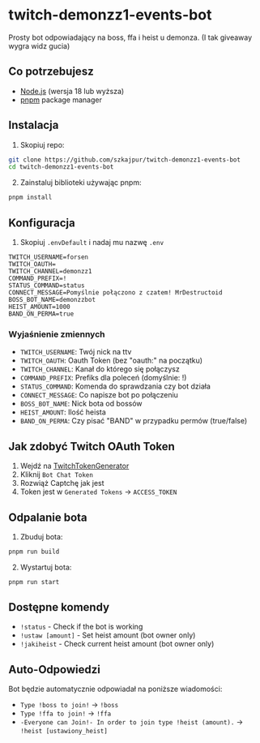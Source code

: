 # twitch-demonzz1-events-bot

Prosty bot odpowiadający na boss, ffa i heist u demonza. (I tak giveaway wygra widz gucia)

## Co potrzebujesz

- [Node.js](https://nodejs.org/) (wersja 18 lub wyższa)
- [pnpm](https://pnpm.io/) package manager

## Instalacja

1. Skopiuj repo:
```bash
git clone https://github.com/szkajpur/twitch-demonzz1-events-bot
cd twitch-demonzz1-events-bot
```

2. Zainstaluj biblioteki używając pnpm:
```bash
pnpm install
```

## Konfiguracja

1. Skopiuj `.envDefault` i nadaj mu nazwę `.env`

```env
TWITCH_USERNAME=forsen
TWITCH_OAUTH=
TWITCH_CHANNEL=demonzz1
COMMAND_PREFIX=!
STATUS_COMMAND=status
CONNECT_MESSAGE=Pomyślnie połączono z czatem! MrDestructoid
BOSS_BOT_NAME=demonzzbot
HEIST_AMOUNT=1000
BAND_ON_PERMA=true
```

### Wyjaśnienie zmiennych

- `TWITCH_USERNAME`: Twój nick na ttv
- `TWITCH_OAUTH`: Oauth Token (bez "oauth:" na początku)
- `TWITCH_CHANNEL`: Kanał do którego się połączysz
- `COMMAND_PREFIX`: Prefiks dla poleceń (domyślnie: !)
- `STATUS_COMMAND`: Komenda do sprawdzania czy bot działa
- `CONNECT_MESSAGE`: Co napisze bot po połączeniu
- `BOSS_BOT_NAME`: Nick bota od bossów
- `HEIST_AMOUNT`: Ilość heista
- `BAND_ON_PERMA`: Czy pisać "BAND" w przypadku permów (true/false)

## Jak zdobyć Twitch OAuth Token

1. Wejdź na [TwitchTokenGenerator](https://twitchtokengenerator.com/)
2. Kliknij `Bot Chat Token`
3. Rozwiąż Captchę jak jest
4. Token jest w `Generated Tokens` -> `ACCESS_TOKEN`

## Odpalanie bota

1. Zbuduj bota:
```bash
pnpm run build
```

2. Wystartuj bota:
```bash
pnpm run start
```

## Dostępne komendy

- `!status` - Check if the bot is working
- `!ustaw [amount]` - Set heist amount (bot owner only)
- `!jakiheist` - Check current heist amount (bot owner only)

## Auto-Odpowiedzi

Bot będzie automatycznie odpowiadał na poniższe wiadomości:
- `Type !boss to join!` → `!boss`
- `Type !ffa to join!` → `!ffa`
- `-Everyone can Join!- In order to join type !heist (amount).` → `!heist [ustawiony_heist]`
